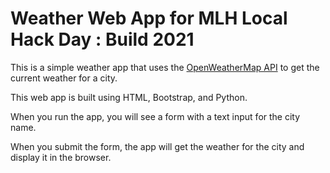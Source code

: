 # Weather Web App for MLH Local Hack Day : Build 2021

This is a simple weather app that uses the [OpenWeatherMap API](https://openweathermap.org/api) to get the current weather for a city.

This web app is built using HTML, Bootstrap, and Python.

When you run the app, you will see a form with a text input for the city name.

When you submit the form, the app will get the weather for the city and display it in the browser.
